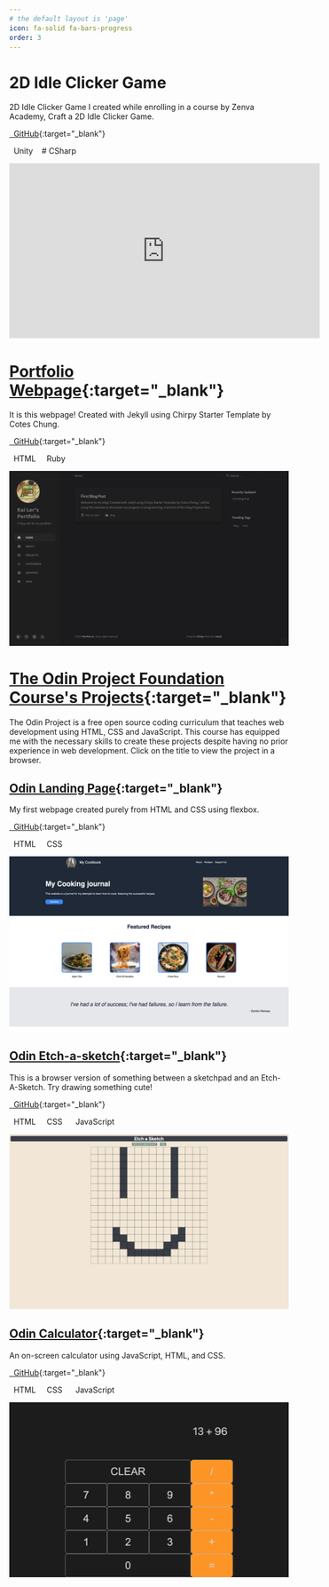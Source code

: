 ```yaml
---
# the default layout is 'page'
icon: fa-solid fa-bars-progress
order: 3
---
```


# 2D Idle Clicker Game

2D Idle Clicker Game I created while enrolling in a course by Zenva Academy, Craft a 2D Idle Clicker Game.

[<i class="fa-brands fa-github"></i>  GitHub](https://github.com/kailermai/IdleClickerGame){:target="\_blank"}

<i class="fa-brands fa-unity"></i>  Unity    <i class="fa-solid fa-c"></i># CSharp

<iframe width="560" height="315" src="https://www.youtube.com/embed/iLeVX-cDGEo?si=-QSaU6UAbAyVcJcJ" title="YouTube video player" frameborder="0" allow="accelerometer; autoplay; clipboard-write; encrypted-media; gyroscope; picture-in-picture; web-share" allowfullscreen></iframe>

# [Portfolio Webpage](https://kailermai.github.io/){:target="\_blank"}

It is this webpage! Created with Jekyll using Chirpy Starter Template by Cotes Chung.

[<i class="fa-brands fa-github"></i>  GitHub](https://github.com/kailermai/kailermai.github.io){:target="\_blank"}

<i class="fa-brands fa-html5"></i>  HTML    <i class="fa-regular fa-gem"></i>  Ruby

![Screenshot of this website :p](/assets/images/portfolio-website.png)

# [The Odin Project Foundation Course's Projects](https://www.theodinproject.com/paths/foundations/courses/foundations){:target="\_blank"}

The Odin Project is a free open source coding curriculum that teaches web development using HTML, CSS and JavaScript. This course has equipped me with the necessary skills to create these projects despite having no prior experience in web development. Click on the title to view the project in a browser.

## [Odin Landing Page](https://kailermai.github.io/odin-landing-page/){:target="\_blank"}

My first webpage created purely from HTML and CSS using flexbox.

[<i class="fa-brands fa-github"></i>  GitHub](https://github.com/kailermai/odin-landing-page){:target="\_blank"}

<i class="fa-brands fa-html5"></i>  HTML    <i class="fa-brands fa-css3-alt"></i>  CSS

![Screenshot of my Landing Page I created while studying The Odin Project](/assets/images/landing-page-top.png)

## [Odin Etch-a-sketch](https://kailermai.github.io/Etch-a-Sketch/){:target="\_blank"}

This is a browser version of something between a sketchpad and an Etch-A-Sketch. Try drawing something cute!

[<i class="fa-brands fa-github"></i>  GitHub](https://github.com/kailermai/Etch-a-Sketch){:target="\_blank"}

<i class="fa-brands fa-html5"></i>  HTML    <i class="fa-brands fa-css3-alt"></i>  CSS    <i class="fa-brands fa-js"></i>  JavaScript

![Screenshot of my Etch-a-Sketch I created while studying The Odin Project](/assets/images/etch-a-sketch-top.png)

## [Odin Calculator](https://kailermai.github.io/odin-calculator/){:target="\_blank"}

An on-screen calculator using JavaScript, HTML, and CSS.

[<i class="fa-brands fa-github"></i>  GitHub](https://github.com/kailermai/odin-calculator){:target="\_blank"}

<i class="fa-brands fa-html5"></i>  HTML    <i class="fa-brands fa-css3-alt"></i>  CSS    <i class="fa-brands fa-js"></i>  JavaScript

![Screenshot of my calculator I created while studying The Odin Project](/assets/images/calculator-top.png)
